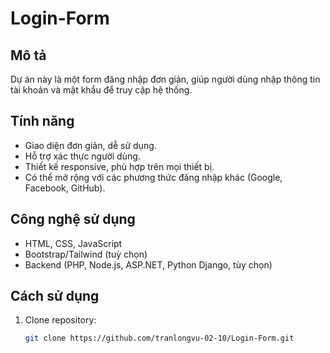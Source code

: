 # Login-Form

## Mô tả
Dự án này là một form đăng nhập đơn giản, giúp người dùng nhập thông tin tài khoản và mật khẩu để truy cập hệ thống.

## Tính năng
- Giao diện đơn giản, dễ sử dụng.
- Hỗ trợ xác thực người dùng.
- Thiết kế responsive, phù hợp trên mọi thiết bị.
- Có thể mở rộng với các phương thức đăng nhập khác (Google, Facebook, GitHub).

## Công nghệ sử dụng
- HTML, CSS, JavaScript
- Bootstrap/Tailwind (tuỳ chọn)
- Backend (PHP, Node.js, ASP.NET, Python Django, tùy chọn)

## Cách sử dụng
1. Clone repository:
   ```sh
   git clone https://github.com/tranlongvu-02-10/Login-Form.git
